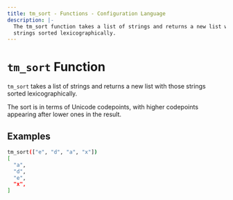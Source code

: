 ```yaml
---
title: tm_sort - Functions - Configuration Language
description: |-
  The tm_sort function takes a list of strings and returns a new list with those
  strings sorted lexicographically.
---
```


# `tm_sort` Function

`tm_sort` takes a list of strings and returns a new list with those strings
sorted lexicographically.

The sort is in terms of Unicode codepoints, with higher codepoints appearing
after lower ones in the result.

## Examples

```sh
tm_sort(["e", "d", "a", "x"])
[
  "a",
  "d",
  "e",
  "x",
]
```
